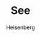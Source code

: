 ---
layout: post
author: Heisenberg
category: Séries
post_date: '2022-04-15T17:42:20.893Z'
post_modified: '2022-04-15T17:42:20.893Z'
title: See
description: 'Em um futuro distante, um vírus dizima a humanidade deixando seus sobreviventes cegos. Baba Voss, pai de gêmeos nascidos séculos mais tarde com o mítico dom da visão. Com a ajuda de Paris, ele deve proteger sua tribo contra uma poderosa rainha.'
poster_path: /A6dnHWe8YYcoFBHzP7T6WPP4b6F.jpg
tmdb_id: 80752
imdb_id: tt7949218
runtime: 60
release_date: '2019-11-01'
genres:
  - Ação
  - Drama
  - Ficção científica
casts:
  - Jason Momoa
  - Sylvia Hoeks
  - Hera Hilmar
  - Christian Camargo
  - Archie Madekwe
  - Nesta Cooper
crews:
  - Steven Knight
trailer: eia3VGiVF-U
certification: 16
adult: false
vote_average: 8.2
vote_count: 1547
qualitys:
  - 1080p
  - 720p
audios:
  - Dual Áudio
  - Português
  - Inglês
extensions:
  - mkv
  - mp4
---